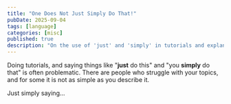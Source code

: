 ```yaml
---
title: "One Does Not Just Simply Do That!"
pubDate: 2025-09-04
tags: [language]
categories: [misc]
published: true
description: "On the use of 'just' and 'simply' in tutorials and explanations."
---
```


Doing tutorials, and saying things like "**just** do this" and "you **simply** do that" is often problematic. There are people who struggle with your topics, and for some it is not as simple as you describe it.

Just simply saying…
